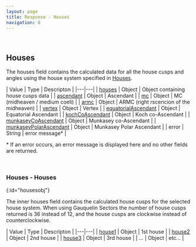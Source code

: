 ```yaml
---
layout: page
title: Response - Houses
navigation: 6
---
```


<style>
	.inner a {
		color: royalblue;
		font-weight: bold;
	}
	.inner code {
		font-size: 100%;
	}
	.navigation li {
		padding: 0.3vh;
	}
	.sidebar {
		min-width: 300px;
	}
	.sidebar .sidebar-main {
	    height: calc(100% - 50px);
	    overflow-y: auto;
	}
	@media (max-width: 745px) {
		.sidebar .sidebar-main {
		    height: calc(100% - 320px);
		}
	}
</style>

<script>
	window.onload = function(){
		if (location.hash) {
			let target = location.hash;
			document.querySelector(".content").scroll({top:document.querySelector(target).offsetTop,behavior:"smooth"})
		}
	}
</script>

<br>

## Houses

The houses field contains the calculated data for all the house cusps and angles using the house system specified in [Houses](/astrologico/param_houses.html).

| Value | Type | Descripton |
|---|---|
| [houses](#housesobj) | Object | Object containing house cusps data |
| [ascendant](/astrologico/res_data.html) | Object | Ascendant |
| [mc](/astrologico/res_data.html) | Object | MC (midheaven / medium coeli) |
| [armc](/astrologico/res_data.html) | Object | ARMC (right rscencion of the midheaven) |
| [vertex](/astrologico/res_data.html) | Object | Vertex |
| [equatorialAscendant](/astrologico/res_data.html) | Object | Equatorial Ascendant |
| [kochCoAscendant](/astrologico/res_data.html) | Object | Koch co-Ascendant |
| [munkaseyCoAscendant](/astrologico/res_data.html) | Object | Munkasey co-Ascendant |
| [munkaseyPolarAscendant](/astrologico/res_data.html) | Object | Munkasey Polar Ascendant |
| error | String | error message* |

\* If an error occurs, an error message is displayed here and no other fields are returned.

<br>

### Houses - Houses
{:id="housesobj"}

The inner houses field contains the calculated house cusps for the selected house system. When using Gauquelin Sectors the number of house cusps returned is 36 instead of 12, and the house cusps are clockwise instead of counterclockwise.

| Value | Type | Descripton |
|---|---|
| [house1](/astrologico/res_data.html) | Object | 1st house |
| [house2](/astrologico/res_data.html) | Object | 2nd house |
| [house3](/astrologico/res_data.html) | Object | 3rd house |
| ... | Object | etc... |

<br><br><br>
